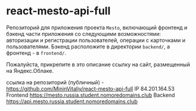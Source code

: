 # react-mesto-api-full
Репозиторий для приложения проекта `Mesto`, включающий фронтенд и бэкенд части приложения со следующими возможностями: авторизации и регистрации пользователей, операции с карточками и пользователями. Бэкенд расположите в директории `backend/`, а фронтенд - в `frontend/`. 
  
Пожалуйста, прикрепите в это описание ссылку на сайт, размещенный на Яндекс.Облаке.

ссылка на репозиторий (публичный) - https://github.com/MininVitaliy/react-mesto-api-full
IP  84.201.164.53
Frontend  https://mesto.russia.student.nomoredomains.club
Backend  https://api.mesto.russia.student.nomoredomains.club